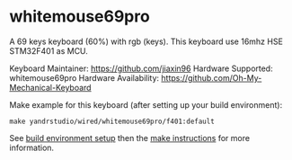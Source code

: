 whitemouse69pro
===

A 69 keys keyboard (60%) with rgb (keys).
This keyboard use 16mhz HSE  STM32F401 as MCU.

Keyboard Maintainer: https://github.com/jiaxin96
Hardware Supported: whitemouse69pro
Hardware Availability: https://github.com/Oh-My-Mechanical-Keyboard 

Make example for this keyboard (after setting up your build environment):

    make yandrstudio/wired/whitemouse69pro/f401:default

See [build environment setup](https://docs.qmk.fm/#/getting_started_build_tools) then the [make instructions](https://docs.qmk.fm/#/getting_started_make_guide) for more information.

